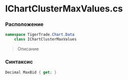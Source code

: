 
# IChartClusterMaxValues.cs
### Расположение
```csharp
namespace TigerTrade.Chart.Data  
    class IChartClusterMaxValues
```

> Описание

### Синтаксис
```csharp
Decimal MaxBid { get; }
```
